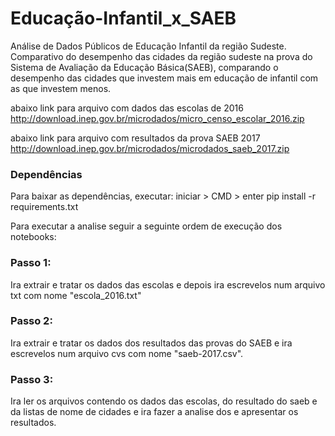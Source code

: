 # Educação-Infantil_x_SAEB

Análise de Dados Públicos de Educação Infantil da região Sudeste.
Comparativo do desempenho das cidades da região sudeste na prova do Sistema de Avaliação da Educação Básica(SAEB), comparando o desempenho das cidades que investem mais em educação de infantil com as que investem menos.

abaixo link para arquivo com dados das escolas de 2016 
http://download.inep.gov.br/microdados/micro_censo_escolar_2016.zip


abaixo link para arquivo com resultados da prova SAEB 2017
http://download.inep.gov.br/microdados/microdados_saeb_2017.zip

### Dependências
Para baixar as dependências, executar:
iniciar > CMD > enter
pip install -r requirements.txt


Para executar a analise seguir a seguinte ordem de execução dos notebooks:

### Passo 1: 
Ira extrair e tratar os dados das escolas e depois ira escrevelos num arquivo txt com nome "escola_2016.txt"

### Passo 2:
Ira extrair e tratar os dados dos resultados das provas do SAEB e ira escrevelos num arquivo cvs com nome "saeb-2017.csv".

### Passo 3:
Ira ler os arquivos contendo os dados das escolas, do resultado do saeb e da listas de nome de cidades e ira fazer a analise dos e apresentar os resultados.
